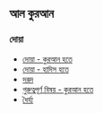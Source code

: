 ## আল কুরআন

### দোয়া
 - [দোয়া - কুরআন হতে](dua_quran.md)
 - [দোয়া - হাদিস হতে](dua_hadith.md)
 - [দরূদ](durood.md)
 - [গুরুত্বপূর্ণ বিষয় - কুরআন হতে](Essential_Guidance.md)
 - [ধৈর্য্য](patience.md)

<!--
**quran2/quran2** is a ✨ _special_ ✨ repository because its `README.md` (this file) appears on your GitHub profile.

Here are some ideas to get you started:

- 🔭 I’m currently working on ...
- 🌱 I’m currently learning ...
- 👯 I’m looking to collaborate on ...
- 🤔 I’m looking for help with ...
- 💬 Ask me about ...
- 📫 How to reach me: ...
- 😄 Pronouns: ...
- ⚡ Fun fact: ...
-->
